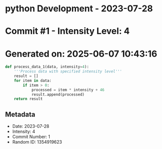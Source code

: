 ﻿# python Development - 2023-07-28
# Commit #1 - Intensity Level: 4
# Generated on: 2025-06-07 10:43:16
```python
def process_data_1(data, intensity=4):
    '''Process data with specified intensity level'''
    result = []
    for item in data:
        if item > 0:
            processed = item * intensity + 46
            result.append(processed)
    return result
```
## Metadata
- Date: 2023-07-28
- Intensity: 4
- Commit Number: 1
- Random ID: 1354919623

